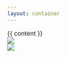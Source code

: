 ```yaml
---
layout: container
---
```


<div class='row'>
  <div class="col-sm-8">
    {{ content }}
  </div>
  <div class="col-sm-4">
    <div class="mt-3"> </div>
    <img class="img-fluid" src={{ page.feature_photo }}>
    <div class="mt-3"> </div>
    <img class="img-fluid" src={{ page.feature_photo_two }}>

  </div>
</div>
